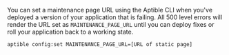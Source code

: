 
You can set a maintenance page URL using the Aptible CLI when you've deployed a
version of your application that is failing. All 500 level errors will render
the URL set as `MAINTENANCE_PAGE_URL` until you can deploy fixes or roll your
application back to a working state.

`aptible config:set MAINTENANCE_PAGE_URL=[URL of static page]`
